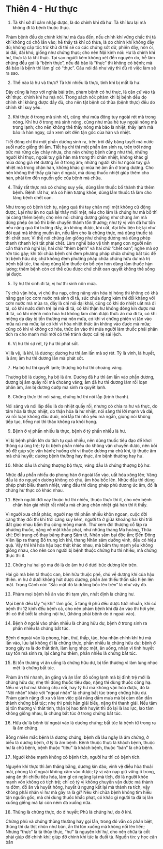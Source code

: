 # Thiên 4 - Hư thực

1) Tà khí sở dĩ xâm nhập được, là do chính khí đã hư. Tà khí lưu lại mà không đi là bệnh thuộc thực.
 
Phàm bệnh đều do chính khí hư mà đưa đến, nếu chính khí vững chắc thì tà khí không có chỗ lấn vào; hễ thấy tà khí có thừa, là do chính khí không đầy đủ; không cấp tốc trừ khử đi thì sẽ có các chứng sốt dữ, phiền đầy, nôn ói, bí đái, đái khó, giống như chứng thực; cho nên Nội kinh nói: Hư là chính khí hư, thực là tà khí thực. Tại sao người kém không xét đến nguyên do, hễ lâm chứng đều gọi là “bệnh thực”, nếu đã bảo là “thực” thì không có bệnh; mà đã bảo là bệnh thì làm gì có “thực”. Câu nói đã như vậy thì đủ rõ việc làm sẽ ra sao.
 
2) Thế nào là hư và thực? Tà khí nhiều là thực, tinh khí bị mất là hư.
 
Đây cũng là hợp với nghĩa bài trên, phàm bệnh có hư thực, là căn cứ vào tà khí thực, chính khí hư mà nói. Trong sách nói: phàm khi bị bệnh đều do chính khí không được đầy đủ, cho nên tật bệnh có thừa (bệnh thực) đều do chính khí suy yếu.
 
3) Khí thực ở trong mà sinh rét, cũng như mùa đông tuy ngoài rét mà trong nóng. Khí hư ở trong mà sinh nóng, cũng như mùa hè tuy ngoài nóng mà trong lạnh; cho nên không thể thấy nóng mà bảo là nhiệt, thấy lạnh mà bảo là hàn ngay, cần xem xét đến tận gốc của hàn và nhiệt.
 
Tiết đông chí thì một phần dương sinh ra, trên trời đầy băng tuyết mà nước suối nước giếng thì ấm. Tiết hạ chí thì một phần âm sinh ra, trên trời nóng bức mà rừng cây chảy nhựa, cho nên chứng bệnh cũng như thế, những người khí thực, ngoài tuy giả hàn mà trong thì chân nhiệt, không khác gì mùa đông giá rét dương ẩn ở trong âm; những người khí hư ngoài tuy giả nhiệt mà trong chân hàn, không khác gì mùa hè âm ẩn ở trong dương. Cho nên không thể thấy giả hàn ở ngoài, mà dùng thuốc nhiệt giúp thêm cho hàn, phải tìm đến nguồn gốc của bệnh mà chữa.
 
4) Thấy rất thực mà có chứng suy yếu, dùng lầm thuốc bổ thành thử thêm bệnh. Bệnh rất hư, mà có hiện tượng khỏe, dùng lầm thuốc tả làm cho tăng bệnh chết oan.
 
Như trong có bệnh tích tụ, nặng quá thì tay chân mỏi mệt không cử động được; Lại như ăn no quá lại thấy mỏi mệt, nếu cho lầm là chứng hư mà bổ thì lại càng thêm bệnh; cho nên nói chứng dương giống như chứng âm mà dùng phép ôn bổ thì biến chuyển thành tổn thương; như tỳ vị vốn đã hư tổn nếu nặng quá thì trướng đầy, ăn không được, khí uất, đại tiểu tiện bí; lại như đói quá mà không muốn ăn, nếu lầm cho là chứng thực, mà dùng thuốc tả thì chết oan; Vì thế nói chứng âm giống như chứng dương mà dùng phép thanh (thanh lợi) tất phải chết. Làm nghề bảo vệ tính mạng con người nên cẩn thận mà nghĩ lại, hai chữ “thêm bệnh” và hai chữ “chết oan”, nghe mà sợ rởn tóc gáy; khi tôi chữa bệnh chỉ đem phương pháp chữa chứng bất túc để trị bệnh hữu dư; chứ không đem phương pháp chữa chứng hữu dư mà trị bệnh bất túc, thà rằng dùng lầm thuốc ôn bổ còn hơn dùng lầm thuốc hàn lương; thêm bệnh còn có thể cứu được chứ chết oan quyết không thể sống lại được.
 
5) Tỳ hư thì sinh đi tả, vị hư thì sinh nôn mửa.
 
Tỳ chủ vận hóa, vị chủ thu nạp, công năng vận hóa bị hỏng thì không có khả năng gạn lọc cơm nước mà sinh đi tả, sức chứa đựng kém thì đối kháng với cơm nước mà mửa ra, đấy là chỉ nói đại khái, cũng có khi do nhiệt uất mà đi tả, có khi nước đình trệ lại mà đi tả, có khi thận hư không đóng kín được mà đi tả, có khi mệnh môn hỏa hư không làm chín được thức ăn mà đi tả, có khi miệng dạ dày bị tổn thương mà nôn mửa, có khi vì chứng phiên vị (ăn vào mửa ra) mà mửa; lại có khi vì hỏa nhiệt thức ăn không vào được mà mửa; cũng có khi vì không có hỏa, thức ăn vào thì mửa người làm thuốc phải phân tích ra cho manh mối mới có thể tránh được cái tệ sai lệch.
 
6) Vị hư thì sợ rét, tỳ hư thì phát sốt.
 
Vị là vệ, là khí, là dương; dương hư thì âm lấn mà sợ rét. Tỳ là vinh, là huyết, là âm; âm hư thì dương lấn mà phát sốt.
 
7) Hạ bộ hư thì quyết lạnh; thượng bộ hư thì choáng váng.
 
Thượng bộ là dương, hạ bộ là âm. Dương đã hư thì âm lấn vào phần dương, dương bị âm quấy rối mà choáng váng; âm đã hư thì dương làm rối loạn phần âm, âm bị dương cướp mà sinh ra quyết lạnh.
 
8) Chứng thực thì nói sảng, chứng hư thì nói lắp (trịnh thanh).
 
Nói sảng và nói lắp đều là do nhiệt quấy rối, nhưng có chia ra hư và thực, do tâm hỏa là thực nhiệt, do thận hỏa là hư nhiệt, nói sảng thì lời mạnh và dài, và rối loạn không đầu đuôi, nói lắp thì nhỏ yếu mà ngắn, giọng nói không tiếp tục, tiếng nói thì thào không ra khỏi họng.
 
9) Bệnh ở vị phần nhiều là thực, bệnh ở tỳ phần nhiều là hư.
 
Vị bị bệnh phần lớn do tích tụ quá nhiều, nên dùng thuốc tiêu đạo để khơi thông sự ủng trệ; tỳ bị bệnh phần nhiều do không vận chuyển được, nên bồi bổ để gúp sức vận hành; huống chi vị thuộc dương mà chủ khí, tỳ thuộc âm mà chủ huyết; dương bệnh thường hay thực, âm bệnh thường hay hư.
 
10) Nhức đầu là chứng thượng bộ thực, váng đầu là chứng thượng bộ hư.
 
Nhức đầu phần nhiều do phong hàn ở ngoài lấn vào, uất hỏa xông lên; Váng đầu là do nguyên dương không có chủ, âm hỏa bốc lên. Nhức đầu thì dùng phép phát biểu thanh nhiệt, váng đầu thì dùng phép phù dương ức âm, đó là chứng hư thực có khác nhau.
 
11) Bệnh người đời nay thuộc hư thì nhiều, thuộc thực thì ít, cho nên bệnh chân hàn giả nhiệt rất nhiều mà chứng chân nhiệt giả hàn thì ít thấy.
 
Vì người xưa chất phác, người nay thì phần nhiều khôn ngoan, cuộc đời càng thay đổi thì khí trời càng suy kém, người ta ở giữa khoảng hai khí trời đất giao nhau bẩm thụ cũng mỏng manh. Thử xem đời thượng cổ lập ra phương thuốc, nặng về mặt khắc phạt, như những thang Ma hoàng, Thừa khí; Đời trung cổ thay bằng thang Sâm tô, Nhân sâm bại độc ẩm; Đến Đông Viên lập ra thang Bổ trung ích khí, thang Nhân sâm dưỡng vinh, đều có hiệu quả. Vậy thì khí hóa hậu bạc thật khác nhau, mà bẩm thụ mạnh yếu không giống nhau, cho nên con người bị bệnh thuộc chứng hư thì nhiều, mà chứng thực thì ít.
 
12) Chứng hư hai gò má đỏ là do âm hư ở dưới bức dương lên trên.
 
Hai gò má bên tả thuộc can, bên hữu thuộc phế, chủ về dương khí của hậu thiên. m hư ở dưới không hút được dương, phần âm thiếu thốn sắc hiện lên mặt. Trọng Cảnh nói: “Sắc mặt đỏ là dương bốc lên trên” là như vậy đó.
 
13) Phàm mọi bệnh hễ ăn vào thì tạm yên, nhất định là chứng hư.
 
Mọi bệnh đều lấy “vị khí” làm gốc, 5 tạng 6 phủ đều được tưới nhuần, khi có bệnh thì 12 kinh đều bệnh cả, cho nên phàm bệnh khi đã ăn vào thì hơi yên, thì có thể biết là chứng nội hư, (không phải bệnh do ở ngoài vào).
 
14) Bệnh ở ngoài vào phần nhiều là chứng hữu dư, bệnh ở trong sinh ra phần nhiều là chứng bất túc.
 
Bệnh ở ngoài vào là phong, hàn, thử, thấp, táo, hỏa nhân chính khí hư mà lấn vào, lưu lại không đi là chứng thực, phần nhiều là chứng hữu dư; bệnh ở trong gây ra là do thất tình, làm lụng nhọc mệt, ăn uống, nhân vì tinh huyết suy tổn mà sinh ra, lại càng hư thêm, phần nhiều là chứng bất túc.
 
15) Bị tổn thương vì ăn uống là chứng hữu dư, bị tổn thương vì làm lụng nhọc mệt là chứng bất túc.
 
Phàm ăn thì nhanh, ăn gắng và ăn lầm đồ sống lạnh mà bị đình trệ mới là chứng hữu dư, nhẹ thì dùng thuốc tiêu đạo, nặng thì dùng thuốc công hạ. Nếu vì vị hư mà không chịu nổi, hay tỳ hư mà không vận hóa được, đó là “Nội nhân” khác với “ngoại nhân” là chứng bất túc trong chứng hữu dư. Phàm gánh nặng đi xa và làm việc giãi nắng dầm mưa mà bị cảm dần dần thành chứng bất túc; nhẹ thì phát hãn giải biểu, nặng thì thanh giải. Nếu tâm bị tổn thương vì thất tình, thận bị hao tinh huyết thì đó lại là lao lực, lao tâm không giống nhau, là chứng bất túc ở trong chứng bất túc.
 
16) Hữu dư là bệnh từ ngoài vào là dương chứng; bất túc là bệnh từ trong ra là âm chứng.
 
Bỗng nhiên mắc bệnh là dương chứng, bệnh đã lâu ngày là âm chứng, ở biểu là dương bệnh, ở lý là âm bệnh. Bệnh thuộc thực là khách bệnh, thuộc hư là chủ bệnh, bệnh thuộc “tiêu” là khách bệnh, thuộc “bản” là chủ bệnh.
 
17) Người khỏe mạnh không có bệnh tích, người hư thì có bệnh tích.
 
Nguyên khí thực thì âm thăng bằng, dương kín đáo, vinh vệ điều hòa thoải mái, phong tà ở ngoài không xâm vào được; tỳ vị vận nạp giữ vững ở trong, sáng ăn thì chiều tiêu hóa, làm gì có ngừng lại mà tích, đó là người khỏe mạnh vốn không có tích trệ; chỉ có tỳ vị không chuyển vận được mà thành ra đờm, đồ ăn và huyết hỏng, huyết ứ ngưng kết lại mà thành ra tích, vậy không phải nhân vì hư mà gây ra là gì? Nếu khi chữa bệnh không tìm hiểu tận nguồn gốc, mà chỉ dùng thuốc khắc phạt, có khác gì người ta đã bị lăn xuống giếng mà lại còn ném đá xuống nữa.
 
18) Thũng là chứng thực, do ở huyết; Phù là chứng hư, do ở khí.
 
Chứng phù và chứng thũng thường hay gọi lẫn, trong đó vẫn có phân biệt, thũng thì da thịt nhũn như bùn, ấn thì lún xuống mà không nổi lên liền; Nhưng “thực” là tà thủy thực, “hư” là nguyên khí hư, cho nên chữa tà cốt phải giúp đỡ chính khí; giúp đỡ chính khí tức là đuổi tà.
Nguồn tin: y học căn bản